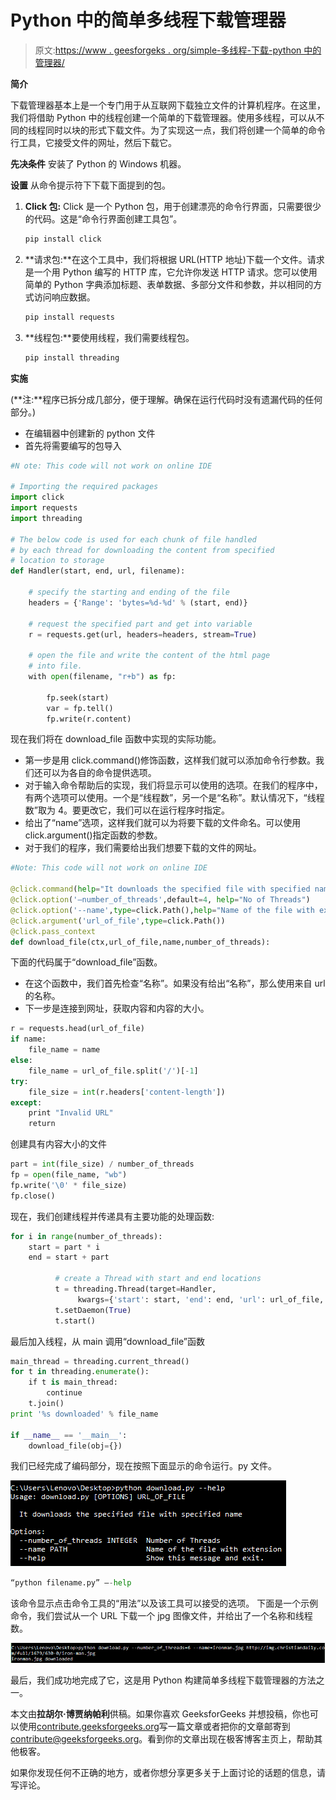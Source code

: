 # Python 中的简单多线程下载管理器

> 原文:[https://www . geesforgeks . org/simple-多线程-下载-python 中的管理器/](https://www.geeksforgeeks.org/simple-multithreaded-download-manager-in-python/)

**简介**

下载管理器基本上是一个专门用于从互联网下载独立文件的计算机程序。在这里，我们将借助 Python 中的线程创建一个简单的下载管理器。使用多线程，可以从不同的线程同时以块的形式下载文件。为了实现这一点，我们将创建一个简单的命令行工具，它接受文件的网址，然后下载它。

**先决条件**
安装了 Python 的 Windows 机器。

**设置**
从命令提示符下下载下面提到的包。

1.  **Click 包:** Click 是一个 Python 包，用于创建漂亮的命令行界面，只需要很少的代码。这是“命令行界面创建工具包”。

    ```py
    pip install click
    ```

2.  **请求包:**在这个工具中，我们将根据 URL(HTTP 地址)下载一个文件。请求是一个用 Python 编写的 HTTP 库，它允许你发送 HTTP 请求。您可以使用简单的 Python 字典添加标题、表单数据、多部分文件和参数，并以相同的方式访问响应数据。

    ```py
    pip install requests
    ```

3.  **线程包:**要使用线程，我们需要线程包。

    ```py
    pip install threading
    ```

**实施**

(**注:**程序已拆分成几部分，便于理解。确保在运行代码时没有遗漏代码的任何部分。)

*   在编辑器中创建新的 python 文件
*   首先将需要编写的包导入

```py
#N ote: This code will not work on online IDE

# Importing the required packages
import click
import requests
import threading

# The below code is used for each chunk of file handled
# by each thread for downloading the content from specified 
# location to storage
def Handler(start, end, url, filename):

    # specify the starting and ending of the file
    headers = {'Range': 'bytes=%d-%d' % (start, end)}

    # request the specified part and get into variable    
    r = requests.get(url, headers=headers, stream=True)

    # open the file and write the content of the html page 
    # into file.
    with open(filename, "r+b") as fp:

        fp.seek(start)
        var = fp.tell()
        fp.write(r.content)
```

现在我们将在 download_file 函数中实现的实际功能。

*   第一步是用 click.command()修饰函数，这样我们就可以添加命令行参数。我们还可以为各自的命令提供选项。
*   对于输入命令帮助后的实现，我们将显示可以使用的选项。在我们的程序中，有两个选项可以使用。一个是“线程数”，另一个是“名称”。默认情况下，“线程数”取为 4。要更改它，我们可以在运行程序时指定。
*   给出了“name”选项，这样我们就可以为将要下载的文件命名。可以使用 click.argument()指定函数的参数。
*   对于我们的程序，我们需要给出我们想要下载的文件的网址。

```py
#Note: This code will not work on online IDE

@click.command(help="It downloads the specified file with specified name")
@click.option('—number_of_threads',default=4, help="No of Threads")
@click.option('--name',type=click.Path(),help="Name of the file with extension")
@click.argument('url_of_file',type=click.Path())
@click.pass_context
def download_file(ctx,url_of_file,name,number_of_threads):
```

下面的代码属于“download_file”函数。

*   在这个函数中，我们首先检查“名称”。如果没有给出“名称”，那么使用来自 url 的名称。
*   下一步是连接到网址，获取内容和内容的大小。

```py
r = requests.head(url_of_file)
if name:
    file_name = name
else:
    file_name = url_of_file.split('/')[-1]
try:
    file_size = int(r.headers['content-length'])
except:
    print "Invalid URL"
    return
```

创建具有内容大小的文件

```py
part = int(file_size) / number_of_threads
fp = open(file_name, "wb")
fp.write('\0' * file_size)
fp.close()
```

现在，我们创建线程并传递具有主要功能的处理函数:

```py
for i in range(number_of_threads):
    start = part * i
    end = start + part

          # create a Thread with start and end locations
          t = threading.Thread(target=Handler,
               kwargs={'start': start, 'end': end, 'url': url_of_file, 'filename': file_name})
          t.setDaemon(True)
          t.start()
```

最后加入线程，从 main 调用“download_file”函数

```py
main_thread = threading.current_thread()
for t in threading.enumerate():
    if t is main_thread:
        continue
    t.join()
print '%s downloaded' % file_name

if __name__ == '__main__':
    download_file(obj={})
```

我们已经完成了编码部分，现在按照下面显示的命令运行。py 文件。

[![1](img/3c73962c8adb3aa918c32271e9cc688f.png)](https://media.geeksforgeeks.org/wp-content/uploads/116.png)

```py
“python filename.py” –-help
```

该命令显示点击命令工具的“用法”以及该工具可以接受的选项。
下面是一个示例命令，我们尝试从一个 URL 下载一个 jpg 图像文件，并给出了一个名称和线程数。

[![2](img/172e7a740cff35d41d7397eaf851c6c9.png)](https://media.geeksforgeeks.org/wp-content/uploads/212.png)

最后，我们成功地完成了它，这是用 Python 构建简单多线程下载管理器的方法之一。

本文由**拉胡尔·博贾纳帕利**供稿。如果你喜欢 GeeksforGeeks 并想投稿，你也可以使用[contribute.geeksforgeeks.org](http://www.contribute.geeksforgeeks.org)写一篇文章或者把你的文章邮寄到 contribute@geeksforgeeks.org。看到你的文章出现在极客博客主页上，帮助其他极客。

如果你发现任何不正确的地方，或者你想分享更多关于上面讨论的话题的信息，请写评论。